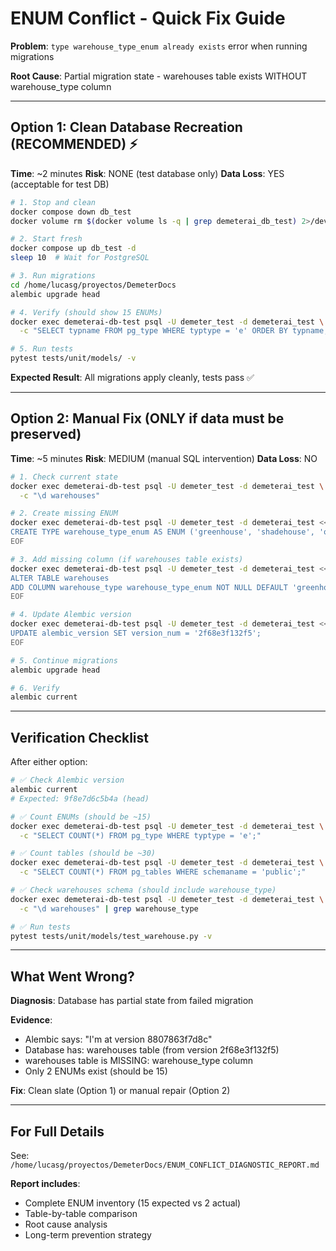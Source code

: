 # ENUM Conflict - Quick Fix Guide

**Problem**: `type warehouse_type_enum already exists` error when running migrations

**Root Cause**: Partial migration state - warehouses table exists WITHOUT warehouse_type column

---

## Option 1: Clean Database Recreation (RECOMMENDED) ⚡

**Time**: ~2 minutes
**Risk**: NONE (test database only)
**Data Loss**: YES (acceptable for test DB)

```bash
# 1. Stop and clean
docker compose down db_test
docker volume rm $(docker volume ls -q | grep demeterai_db_test) 2>/dev/null || true

# 2. Start fresh
docker compose up db_test -d
sleep 10  # Wait for PostgreSQL

# 3. Run migrations
cd /home/lucasg/proyectos/DemeterDocs
alembic upgrade head

# 4. Verify (should show 15 ENUMs)
docker exec demeterai-db-test psql -U demeter_test -d demeterai_test \
  -c "SELECT typname FROM pg_type WHERE typtype = 'e' ORDER BY typname;"

# 5. Run tests
pytest tests/unit/models/ -v
```

**Expected Result**: All migrations apply cleanly, tests pass ✅

---

## Option 2: Manual Fix (ONLY if data must be preserved)

**Time**: ~5 minutes
**Risk**: MEDIUM (manual SQL intervention)
**Data Loss**: NO

```bash
# 1. Check current state
docker exec demeterai-db-test psql -U demeter_test -d demeterai_test \
  -c "\d warehouses"

# 2. Create missing ENUM
docker exec demeterai-db-test psql -U demeter_test -d demeterai_test <<EOF
CREATE TYPE warehouse_type_enum AS ENUM ('greenhouse', 'shadehouse', 'open_field', 'tunnel');
EOF

# 3. Add missing column (if warehouses table exists)
docker exec demeterai-db-test psql -U demeter_test -d demeterai_test <<EOF
ALTER TABLE warehouses
ADD COLUMN warehouse_type warehouse_type_enum NOT NULL DEFAULT 'greenhouse';
EOF

# 4. Update Alembic version
docker exec demeterai-db-test psql -U demeter_test -d demeterai_test <<EOF
UPDATE alembic_version SET version_num = '2f68e3f132f5';
EOF

# 5. Continue migrations
alembic upgrade head

# 6. Verify
alembic current
```

---

## Verification Checklist

After either option:

```bash
# ✅ Check Alembic version
alembic current
# Expected: 9f8e7d6c5b4a (head)

# ✅ Count ENUMs (should be ~15)
docker exec demeterai-db-test psql -U demeter_test -d demeterai_test \
  -c "SELECT COUNT(*) FROM pg_type WHERE typtype = 'e';"

# ✅ Count tables (should be ~30)
docker exec demeterai-db-test psql -U demeter_test -d demeterai_test \
  -c "SELECT COUNT(*) FROM pg_tables WHERE schemaname = 'public';"

# ✅ Check warehouses schema (should include warehouse_type)
docker exec demeterai-db-test psql -U demeter_test -d demeterai_test \
  -c "\d warehouses" | grep warehouse_type

# ✅ Run tests
pytest tests/unit/models/test_warehouse.py -v
```

---

## What Went Wrong?

**Diagnosis**: Database has partial state from failed migration

**Evidence**:
- Alembic says: "I'm at version 8807863f7d8c"
- Database has: warehouses table (from version 2f68e3f132f5)
- warehouses table is MISSING: warehouse_type column
- Only 2 ENUMs exist (should be 15)

**Fix**: Clean slate (Option 1) or manual repair (Option 2)

---

## For Full Details

See: `/home/lucasg/proyectos/DemeterDocs/ENUM_CONFLICT_DIAGNOSTIC_REPORT.md`

**Report includes**:
- Complete ENUM inventory (15 expected vs 2 actual)
- Table-by-table comparison
- Root cause analysis
- Long-term prevention strategy
